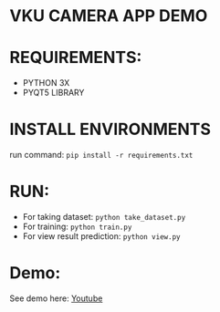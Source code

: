 # VKU CAMERA APP DEMO 

# REQUIREMENTS:
 - PYTHON 3X
 - PYQT5 LIBRARY

# INSTALL ENVIRONMENTS
run command: ``` pip install -r requirements.txt ```

# RUN:

 - For taking dataset: ``` python take_dataset.py ```
 - For training: ``` python train.py ```
 - For view result prediction: ``` python view.py ```

# Demo:
See demo here: [Youtube](https://youtu.be/WcunPgJPvy4)

